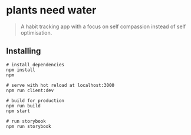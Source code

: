 # plants need water

> A habit tracking app with a focus on self compassion instead of self optimisation.

## Installing

```shell
# install dependencies
npm install
npm

# serve with hot reload at localhost:3000
npm run client:dev

# build for production
npm run build
npm start

# run storybook
npm run storybook
```
